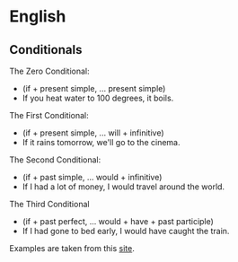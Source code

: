 # English

Conditionals
---

The Zero Conditional:
* (if + present simple, ... present simple)
* If you heat water to 100 degrees, it boils.

The First Conditional:
* (if + present simple, ... will + infinitive)
* If it rains tomorrow, we'll go to the cinema.

The Second Conditional:
* (if + past simple, ... would + infinitive)
* If I had a lot of money, I would travel around the world.

The Third Conditional
* (if + past perfect, ... would + have + past participle)
* If I had gone to bed early, I would have caught the train.

Examples are taken from this [site](perfect-english-grammar.com/conditionals.html).
